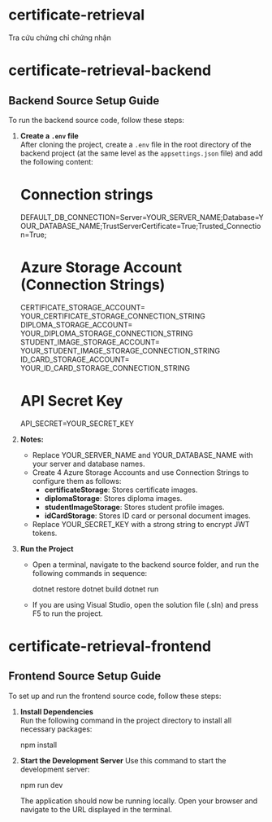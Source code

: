 # certificate-retrieval

Tra cứu chứng chỉ chứng nhận

# certificate-retrieval-backend

## Backend Source Setup Guide

To run the backend source code, follow these steps:

1. **Create a `.env` file**  
   After cloning the project, create a `.env` file in the root directory of the backend project (at the same level as the `appsettings.json` file) and add the following content:

   # Connection strings

   DEFAULT_DB_CONNECTION=Server=YOUR_SERVER_NAME;Database=YOUR_DATABASE_NAME;TrustServerCertificate=True;Trusted_Connection=True;

   # Azure Storage Account (Connection Strings)

   CERTIFICATE_STORAGE_ACCOUNT= YOUR_CERTIFICATE_STORAGE_CONNECTION_STRING
   DIPLOMA_STORAGE_ACCOUNT= YOUR_DIPLOMA_STORAGE_CONNECTION_STRING
   STUDENT_IMAGE_STORAGE_ACCOUNT= YOUR_STUDENT_IMAGE_STORAGE_CONNECTION_STRING
   ID_CARD_STORAGE_ACCOUNT= YOUR_ID_CARD_STORAGE_CONNECTION_STRING

   # API Secret Key

   API_SECRET=YOUR_SECRET_KEY

2. **Notes:**

   - Replace YOUR_SERVER_NAME and YOUR_DATABASE_NAME with your server and database names.
   - Create 4 Azure Storage Accounts and use Connection Strings to configure them as follows:
     - **certificateStorage**: Stores certificate images.
     - **diplomaStorage**: Stores diploma images.
     - **studentImageStorage**: Stores student profile images.
     - **idCardStorage**: Stores ID card or personal document images.
   - Replace YOUR_SECRET_KEY with a strong string to encrypt JWT tokens.

3. **Run the Project**

   - Open a terminal, navigate to the backend source folder, and run the following commands in sequence:

     dotnet restore
     dotnet build
     dotnet run

   - If you are using Visual Studio, open the solution file (.sln) and press F5 to run the project.

# certificate-retrieval-frontend

## Frontend Source Setup Guide

To set up and run the frontend source code, follow these steps:

1. **Install Dependencies**  
   Run the following command in the project directory to install all necessary packages:

   npm install

2. **Start the Development Server**
   Use this command to start the development server:

   npm run dev

   The application should now be running locally. Open your browser and navigate to the URL displayed in the terminal.
